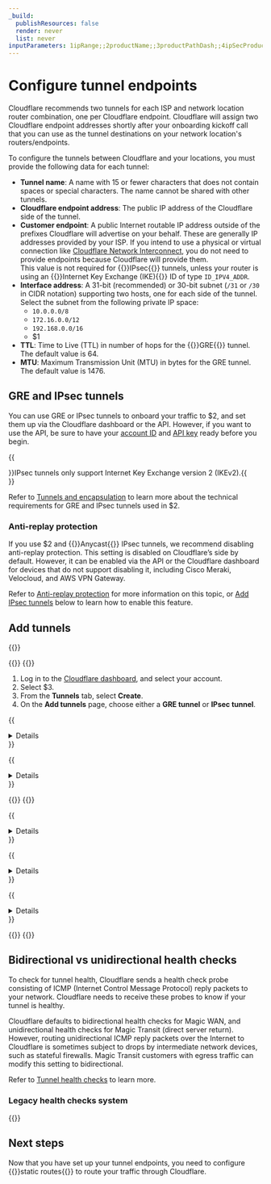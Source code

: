 ```yaml
---
_build:
  publishResources: false
  render: never
  list: never
inputParameters: 1ipRange;;2productName;;3productPathDash;;4ipSecProductPath;;5staticRoutesPath;;6tunnelsPath;;7healthCheck;;8productPathProbe;;9antiReplayPagePath;;10BiVsUniHealthCheck
---
```


# Configure tunnel endpoints

Cloudflare recommends two tunnels for each ISP and network location router combination, one per Cloudflare endpoint. Cloudflare will assign two Cloudflare endpoint addresses shortly after your onboarding kickoff call that you can use as the tunnel destinations on your network location's routers/endpoints.

To configure the tunnels between Cloudflare and your locations, you must provide the following data for each tunnel:

- **Tunnel name**: A name with 15 or fewer characters that does not contain spaces or special characters. The name cannot be shared with other tunnels.
- **Cloudflare endpoint address**: The public IP address of the Cloudflare side of the tunnel.
- **Customer endpoint**: A public Internet routable IP address outside of the prefixes Cloudflare will advertise on your behalf. These are generally IP addresses provided by your ISP. If you intend to use a physical or virtual connection like [Cloudflare Network Interconnect](/network-interconnect/), you do not need to provide endpoints because Cloudflare will provide them. <br>
This value is not required for {{<glossary-tooltip term_id="IPsec tunnel">}}IPsec{{</glossary-tooltip>}} tunnels, unless your router is using an {{<glossary-tooltip term_id="Internet Key Exchange (IKE)">}}Internet Key Exchange (IKE){{</glossary-tooltip>}} ID of type `ID_IPV4_ADDR`.
- **Interface address**: A 31-bit (recommended) or 30-bit subnet (`/31` or `/30` in CIDR notation) supporting two hosts, one for each side of the tunnel. Select the subnet from the following private IP space:
  - `10.0.0.0/8`
  - `172.16.0.0/12`
  - `192.168.0.0/16`
  - $1
- **TTL**: Time to Live (TTL) in number of hops for the {{<glossary-tooltip term_id="GRE tunnel">}}GRE{{</glossary-tooltip>}} tunnel. The default value is 64.
- **MTU**: Maximum Transmission Unit (MTU) in bytes for the GRE tunnel. The default value is 1476.

## GRE and IPsec tunnels

You can use GRE or IPsec tunnels to onboard your traffic to $2, and set them up via the Cloudflare dashboard or the API. However, if you want to use the API, be sure to have your [account ID](/fundamentals/setup/find-account-and-zone-ids/) and [API key](/fundamentals/api/get-started/keys/#view-your-global-api-key) ready before you begin.

{{<Aside type="note" header="Note">}}IPsec tunnels only support Internet Key Exchange version 2 (IKEv2).{{</Aside>}}

Refer to [Tunnels and encapsulation]($6) to learn more about the technical requirements for GRE and IPsec tunnels used in $2.

### Anti-replay protection

If you use $2 and {{<glossary-tooltip term_id="anycast">}}Anycast{{</glossary-tooltip>}} IPsec tunnels, we recommend disabling anti-replay protection. This setting is disabled on Cloudflare’s side by default. However, it can be enabled via the API or the Cloudflare dashboard for devices that do not support disabling it, including Cisco Meraki, Velocloud, and AWS VPN Gateway.

Refer to [Anti-replay protection]($9) for more information on this topic, or [Add IPsec tunnels](#add-tunnels) below to learn how to enable this feature.

## Add tunnels

{{<render file="_icmp-mfirewall.md" productFolder="magic-transit">}}

{{<tabs labels="Dashboard | API">}}
{{<tab label="dashboard" no-code="true">}}

1. Log in to the [Cloudflare dashboard](https://dash.cloudflare.com/login), and select your account.
2. Select $3.
3. From the **Tunnels** tab, select **Create**.
4. On the **Add tunnels** page, choose either a **GRE tunnel** or **IPsec tunnel**.

{{<details header="GRE tunnel">}}

5. In **Tunnel name**, give your tunnel a descriptive name. This name must be unique, must not contain spaces or special characters, and must be 15 or fewer characters. Hover the mouse over `i` in the dashboard for more information.
6. Give your tunnel a description in **Description**. You do not have character restrictions here.
7. In **Interface address**, enter the internal IP address for your tunnel along with the interface’s prefix length (either `/31` or `/30`). This is used to route traffic through the tunnel on the Cloudflare side. We recommend using an RFC1918 address scheme with a `/31` netmask, as it provides the most efficient use of IP address space.
8. In **Customer GRE endpoint**, enter your router’s public IP address.
9. In **Cloudflare GRE endpoint**, enter the Anycast address you received from your account team.
10. Leave the default values for **TTL** and **MTU**.
11. Choose the [**Health check rate**]($7) for your tunnel. Available options are _Low_, _Medium_ and _High_.
12. The **Health check type** defaults to _Reply_ and to creating an ICMP reply. If your firewall drops this type of packet for assuming it is a type of attack, change this option to _Request_ which will create an ICMP request. Refer to [Tunnel health checks]($8) for more information.
13. The **Health check direction** defaults to **$10** for $2. Refer to [Bidirectional vs unidirectional health checks](#bidirectional-vs-unidirectional-health-checks) for more details.
14. (Optional) **Health check target** is the customer end of the tunnel. This field is only visible when the **Health check direction** is set to _Unidirectional_.
15. _(Optional)_ We recommend you test your tunnel before officially adding it. To test the tunnel, select **Test tunnels**.
16. To add multiple tunnels, select **Add GRE tunnel** for each new tunnel.
17. After adding your tunnel information, select **Add tunnels** to save your changes.

{{</details>}}

{{<details header="IPsec tunnel">}}

5. In **Tunnel name**, give your tunnel a descriptive name. This name must be unique, must not contain spaces or special characters, and must be 15 or fewer characters. Hover the mouse over `i` in the dashboard for more information.
6. Give your tunnel a description in **Description**. You do not have character restrictions here.
7. In **Interface address**, enter the internal IP address for your tunnel along with the interface’s prefix length (either `/31` or `/30`). This is used to route traffic through the tunnel on the Cloudflare side. We recommend using an RFC1918 address scheme with a `/31` netmask, as it provides the most efficient use of IP address space.
8. In **Customer endpoint**, enter your router’s public IP address. This value is only required if your router is using an IKE ID of type `ID_IPV4_ADDR`.
9. In **Cloudflare endpoint**, enter the Anycast address you received from your account team.
10. Choose the [**Health check rate**]($7) for your tunnel. Available options are _Low_, _Medium_ and _High_.
11. The **Health check type** defaults to _Reply_ and to creating an ICMP reply. If your firewall drops this type of packet for assuming it is a type of attack, change this option to _Request_ which will create an ICMP request. Refer to [Tunnel health checks]($8) for more information.
12. The **Health check direction** defaults to **$10** for $2. Refer to [Bidirectional vs unidirectional health checks](#bidirectional-vs-unidirectional-health-checks) for more details.
13. (Optional) **Health check target** is the customer end of the tunnel. This field is only visible when the **Health check direction** is set to _Unidirectional_.

{{<Aside type="note">}}IPsec tunnels will not function without a pre-shared key (PSK).{{</Aside>}}

14. If you do not have a pre-shared key yet:
    1. Select **Add pre-shared key later**.
    2. _(Optional)_ We recommend you test your tunnel configuration before officially adding it. To test the tunnel, select **Test tunnels**.
    3. Select **Add tunnels**.
    4. The Cloudflare dashboard will load the list of tunnels you have configured. The IPsec tunnel you have just created will be listed with a warning in the form of a triangle to let you know it is not yet functional. Select **Edit**.
    5. Choose **Generate a new pre-shared key** > **Update and generate a pre-shared key**. Save the key to a safe place, and select **Done**.
15. If you already have a pre-shared key:
    1. Select **Use my own pre-shared key**.
    2. Paste your key in **Your pre-shared key**.
    3. _(Optional)_ We recommend you test your tunnel before officially adding it. To test the tunnel, select **Test tunnels**.
    4. Select **Add tunnels**.

16. (Optional) Enable **Replay protection** if you have devices that do not support disabling it. Refer to [Anti-replay protection]($9) for more information.

{{</details>}}

{{</tab>}}
{{<tab label="api" no-code="true">}}

{{<details header="GRE tunnel">}}

Create a `POST` request [using the API](/api/operations/magic-gre-tunnels-create-gre-tunnels) to create a GRE tunnel. You will need your [API Key](/fundamentals/api/get-started/keys/#view-your-global-api-key).

Example:

```bash
curl --request https://api.cloudflare.com/client/v4/accounts/{account_id}/magic/gre_tunnels \
--header 'Content-Type: application/json' \
--header 'X-Auth-Email: <EMAIL>' \
--header 'X-Auth-Key: <API_KEY>' \
--data '{
  "gre_tunnels": [
    {
      "name": "<TUNNEL_NAME>",
      "description": "<TUNNEL_DESCRIPTION>",
      "interface_address": "<INTERFACE_ADDRESS>",
      "cloudflare_gre_endpoint": "<CLOUDFLARE_ENDPOINT>",
      "customer_gre_endpoint": "<CUSTOMER_ENDPOINT>"
    }
  ]
}'
```

{{</details>}}

{{<details header="IPsec tunnel">}}

1. Create a `POST` request [using the API](/api/operations/magic-ipsec-tunnels-create-ipsec-tunnels) to create an IPsec tunnel. You will need your [API Key](/fundamentals/api/get-started/keys/#view-your-global-api-key).

Note that in example below, replay protection is disabled by default. You can enable it with the flag `"replay_protection": true` for each IPsec tunnel, if the devices you use do not support disabling this feature. If you have already created IPsec tunnels, update them with a [`PUT` request](https://developers.cloudflare.com/api/operations/magic-ipsec-tunnels-update-ipsec-tunnel). <br> Refer to Refer to [Anti-replay protection]($9) for more information on this topic.

Example:

```bash
curl --request https://api.cloudflare.com/client/v4/accounts/{account_id}/magic/ipsec_tunnels \
--header 'Content-Type: application/json' \
--header 'X-Auth-Email: <EMAIL>' \
--header 'X-Auth-Key: <API_KEY>' \
--data '{
  "ipsec_tunnels": [
    {
      "name": "<TUNNEL_NAME>", 
      "description": "<TUNNEL_DESCRIPTION>", 
      "interface_address": "<INTERFACE_ADDRESS>", 
      "cloudflare_endpoint": "<CLOUDFLARE_ENDPOINT>",
      "customer_endpoint": "<CUSTOMER_ENDPOINT>",
      "replay_protection": false
    }
  ]
}'
```

This will generate a response like the following:

```json
{
  "result": {
    "ipsec_tunnels": [
      {
        "id": "<YOUR_TUNNEL_ID>",
        "interface_address": "<INTERFACE_ADDRESS>",
        "created_on": "2023-04-21T10:42:22.138586Z",
        "modified_on": "2023-04-21T10:42:22.138586Z",
        "name": "<TUNNEL_NAME>",
        "cloudflare_endpoint": "<CLOUDFLARE_ENDPOINT>",
        "customer_endpoint": "<CUSTOMER_ENDPOINT>",
        "remote_identities": {
          "hex_id": "<HEX_ID>",
          "fqdn_id": "<FQDN_ID>.ipsec.cloudflare.com",
          "user_id": "ipsec@<USER_ID>.ipsec.cloudflare.com"
        },
        "description": " test",
        "health_check": {
          "enabled": true,
          "target": "<TARGET>",
          "type": "reply",
          "rate": "mid"
        }
      }
    ]
  },
  "success": true,
  "errors": [],
  "messages": []
}
```

2. Create a `POST` request to generate a PSK. Use the tunnel `id` you received from the previous command (exemplified by `<YOUR_TUNNEL_ID>` above):

```bash
curl https://api.cloudflare.com/client/v4/accounts/{account_id}/magic/ipsec_tunnels/{your_tunnel_id}/psk_generate \
--header 'X-Auth-Email: <EMAIL>' 
--header 'X-Auth-Key: <API_KEY>'
```

You will receive a response like the following:

```json
{
  "result": {
    "ipsec_id": "<IPSEC_ID>",
    "ipsec_tunnel_id": "<IPSEC_TUNNEL>",
    "psk": "<YOUR_PSK_KEY>",
    "psk_metadata": {
      "last_generated_on": "2023-04-21T10:48:15.953887008Z"
    }
  },
  "success": true,
  "errors": [],
  "messages": []
}
```

3. Use the above `psk` value to configure the IPsec tunnel on your equipment. You do not need to take further action to use the PSK on Cloudflare’s side, as this value is automatically set.

{{</details>}}

{{<details header="Configure bidirectional health checks">}}

Bidirectional health checks are available for GRE and IPsec tunnels. For Magic WAN this option defaults to bidirectional, while for Magic Transit it defaults to unidirectional.

You can enable bidirectional health checks via the API with `--data '{"health_check": {"direction": "bidirectional"}}'`. For example:

```bash
curl https://api.cloudflare.com/client/v4/accounts/{account_id}/magic/ipsec_tunnels \
--header 'Content-Type: application/json' \
--header 'X-Auth-Email: <EMAIL>' \
--header 'X-Auth-Key: <API_KEY>' \
--data '{"health_check": {"direction": "bidirectional"}}'
```

{{</details>}}

{{</tab>}}
{{</tabs>}}

## Bidirectional vs unidirectional health checks

To check for tunnel health, Cloudflare sends a health check probe consisting of ICMP (Internet Control Message Protocol) reply packets to your network. Cloudflare needs to receive these probes to know if your tunnel is healthy.

Cloudflare defaults to bidirectional health checks for Magic WAN, and unidirectional health checks for Magic Transit (direct server return). However, routing unidirectional ICMP reply packets over the Internet to Cloudflare is sometimes subject to drops by intermediate network devices, such as stateful firewalls. Magic Transit customers with egress traffic can modify this setting to bidirectional.

Refer to [Tunnel health checks]($8) to learn more.

### Legacy health checks system

{{<render file="_legacy-hc-system.md" >}}

## Next steps

Now that you have set up your tunnel endpoints, you need to configure {{<glossary-tooltip term_id="static route" link="$5">}}static routes{{</glossary-tooltip>}} to route your traffic through Cloudflare.
